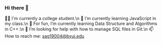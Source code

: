 ### Hi there 👋

🧑‍🎓 I'm currently a college student.\n
🌱 I’m currently learning JavaScript in my class.\n
🌱 For fun, I’m currently learning Data Structure and Algorithms in C++.\n
🤔 I’m looking for help with how to manage SQL files in Git.\n
📫 How to reach me: sag19004@byui.edu
